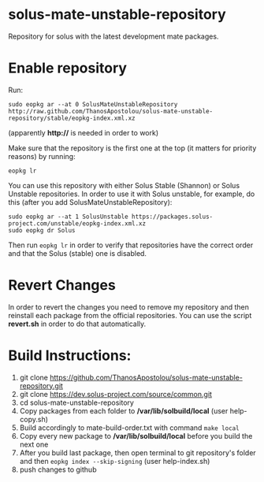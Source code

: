 # solus-mate-unstable-repository
Repository for solus with the latest development mate packages.
# Enable repository
Run:
```
sudo eopkg ar --at 0 SolusMateUnstableRepository http://raw.github.com/ThanosApostolou/solus-mate-unstable-repository/stable/eopkg-index.xml.xz
```
(apparently **http://** is needed in order to work)

Make sure that the repository is the first one at the top (it matters for priority reasons) by running:
```
eopkg lr
```
You can use this repository with either Solus Stable (Shannon) or Solus Unstable repositories. In order to use it with Solus unstable, for example, do this (after you add SolusMateUnstableRepository):
```
sudo eopkg ar --at 1 SolusUnstable https://packages.solus-project.com/unstable/eopkg-index.xml.xz
sudo eopkg dr Solus
```
Then run `eopkg lr` in order to verify that repositories have the correct order and that the Solus (stable) one is disabled. 

# Revert Changes
In order to revert the changes you need to remove my repository and then reinstall each package from the official repositories. You can use the script **revert.sh** in order to do that automatically.

# Build Instructions:
1. git clone https://github.com/ThanosApostolou/solus-mate-unstable-repository.git
2. git clone https://dev.solus-project.com/source/common.git
3. cd solus-mate-unstable-repository
4. Copy packages from each folder to **/var/lib/solbuild/local** (user help-copy.sh)
5. Build accordingly to mate-build-order.txt with command `make local`
6. Copy every new package to **/var/lib/solbuild/local** before you build the next one
7. After you build last package, then open terminal to git repository's folder and then `eopkg index --skip-signing` (user help-index.sh)
8. push changes to github
